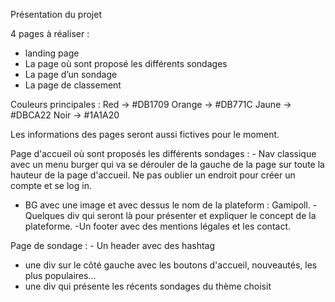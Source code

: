 Présentation du projet

4 pages à réaliser :
-    landing page
-    La page où sont proposé les différents sondages
-    La page d’un sondage
-    La page de classement

Couleurs principales : Red -> #DB1709
Orange -> #DB771C
Jaune -> #DBCA22
Noir -> #1A1A20

Les informations des pages seront aussi fictives pour le moment.

Page d'accueil où sont proposés les différents sondages : - Nav classique avec un menu burger qui va se dérouler
de la gauche de la page sur toute la hauteur de la page d'accueil. Ne pas oublier un endroit pour créer un compte 
et se log in.
- BG avec une image et avec dessus le nom de la plateform : Gamipoll.
-Quelques div qui seront là pour présenter et expliquer le concept de la plateforme.
-Un footer avec des mentions légales et les contact.

Page de sondage : - Un header avec des hashtag 
- une div sur le côté gauche avec les boutons d'accueil, nouveautés, les plus populaires...
- une div qui présente les récents sondages du thème choisit